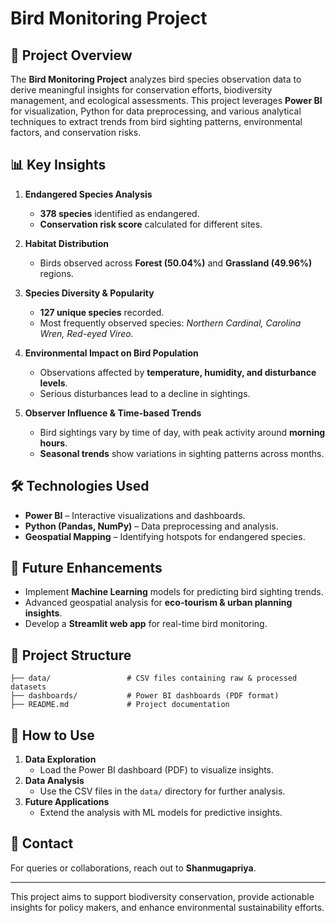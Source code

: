 # Bird Monitoring Project

## 📌 Project Overview
The **Bird Monitoring Project** analyzes bird species observation data to derive meaningful insights for conservation efforts, biodiversity management, and ecological assessments. This project leverages **Power BI** for visualization, Python for data preprocessing, and various analytical techniques to extract trends from bird sighting patterns, environmental factors, and conservation risks.

## 📊 Key Insights
1. **Endangered Species Analysis**
   - **378 species** identified as endangered.
   - **Conservation risk score** calculated for different sites.
   
2. **Habitat Distribution**
   - Birds observed across **Forest (50.04%)** and **Grassland (49.96%)** regions.
   
3. **Species Diversity & Popularity**
   - **127 unique species** recorded.
   - Most frequently observed species: *Northern Cardinal, Carolina Wren, Red-eyed Vireo.*
   
4. **Environmental Impact on Bird Population**
   - Observations affected by **temperature, humidity, and disturbance levels**.
   - Serious disturbances lead to a decline in sightings.
   
5. **Observer Influence & Time-based Trends**
   - Bird sightings vary by time of day, with peak activity around **morning hours**.
   - **Seasonal trends** show variations in sighting patterns across months.
   
## 🛠️ Technologies Used
- **Power BI** – Interactive visualizations and dashboards.
- **Python (Pandas, NumPy)** – Data preprocessing and analysis.
- **Geospatial Mapping** – Identifying hotspots for endangered species.

## 📌 Future Enhancements
- Implement **Machine Learning** models for predicting bird sighting trends.
- Advanced geospatial analysis for **eco-tourism & urban planning insights**.
- Develop a **Streamlit web app** for real-time bird monitoring.

## 📂 Project Structure
```
├── data/                 # CSV files containing raw & processed datasets
├── dashboards/           # Power BI dashboards (PDF format)
├── README.md             # Project documentation
```

## 🚀 How to Use
1. **Data Exploration**
   - Load the Power BI dashboard (PDF) to visualize insights.
2. **Data Analysis**
   - Use the CSV files in the `data/` directory for further analysis.
3. **Future Applications**
   - Extend the analysis with ML models for predictive insights.

## 📧 Contact
For queries or collaborations, reach out to **Shanmugapriya**.

---
This project aims to support biodiversity conservation, provide actionable insights for policy makers, and enhance environmental sustainability efforts.

